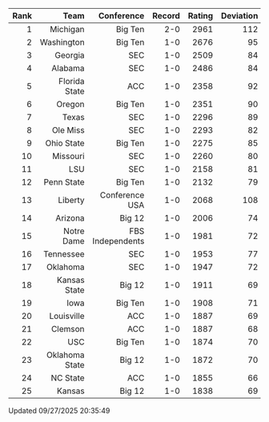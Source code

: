 | Rank  | Team                 | Conference           | Record   | Rating | Deviation |
| ---:  | ---:                 | ---:                 | ---:     | ---:   | ---:      |
| 1     | Michigan             | Big Ten              | 2-0      | 2961   | 112       |
| 2     | Washington           | Big Ten              | 1-0      | 2676   | 95        |
| 3     | Georgia              | SEC                  | 1-0      | 2509   | 84        |
| 4     | Alabama              | SEC                  | 1-0      | 2486   | 84        |
| 5     | Florida State        | ACC                  | 1-0      | 2358   | 92        |
| 6     | Oregon               | Big Ten              | 1-0      | 2351   | 90        |
| 7     | Texas                | SEC                  | 1-0      | 2296   | 89        |
| 8     | Ole Miss             | SEC                  | 1-0      | 2293   | 82        |
| 9     | Ohio State           | Big Ten              | 1-0      | 2275   | 85        |
| 10    | Missouri             | SEC                  | 1-0      | 2260   | 80        |
| 11    | LSU                  | SEC                  | 1-0      | 2158   | 81        |
| 12    | Penn State           | Big Ten              | 1-0      | 2132   | 79        |
| 13    | Liberty              | Conference USA       | 1-0      | 2068   | 108       |
| 14    | Arizona              | Big 12               | 1-0      | 2006   | 74        |
| 15    | Notre Dame           | FBS Independents     | 1-0      | 1981   | 72        |
| 16    | Tennessee            | SEC                  | 1-0      | 1953   | 77        |
| 17    | Oklahoma             | SEC                  | 1-0      | 1947   | 72        |
| 18    | Kansas State         | Big 12               | 1-0      | 1911   | 69        |
| 19    | Iowa                 | Big Ten              | 1-0      | 1908   | 71        |
| 20    | Louisville           | ACC                  | 1-0      | 1887   | 69        |
| 21    | Clemson              | ACC                  | 1-0      | 1887   | 68        |
| 22    | USC                  | Big Ten              | 1-0      | 1874   | 70        |
| 23    | Oklahoma State       | Big 12               | 1-0      | 1872   | 70        |
| 24    | NC State             | ACC                  | 1-0      | 1855   | 66        |
| 25    | Kansas               | Big 12               | 1-0      | 1838   | 69        |

Updated 09/27/2025 20:35:49
